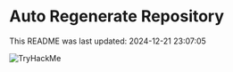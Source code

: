 # Auto Regenerate Repository

This README was last updated: 2024-12-21 23:07:05

 ![TryHackMe](https://tryhackme.com/badge/533634)